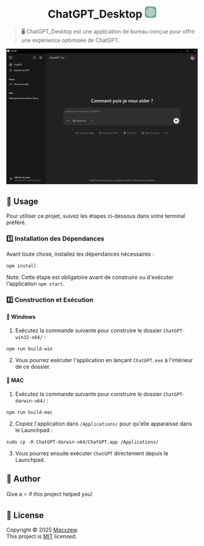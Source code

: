 <h1 align="center">ChatGPT_Desktop <img src="assets/app-icon.png" width="30px"></h1>

> 🖥️ ChatGPT_Desktop est une application de bureau conçue pour offrir une expérience optimisée de ChatGPT.

<img alt="ChatGPT" src="assets/desktop.png"/>


## 🚀 Usage

Pour utiliser ce projet, suivez les étapes ci-dessous dans votre terminal préféré.

### 1️⃣ Installation des Dépendances

Avant toute chose, installez les dépendances nécessaires :

```shell
npm install
```

Note: Cette étape est obligatoire avant de construire ou d'exécuter l'application `npm start`.

### 2️⃣ Construction et Exécution

#### 🔹 Windows

1. Exécutez la commande suivante pour construire le dossier `ChatGPT-win32-x64/` :

```
npm run build-win
```

2. Vous pourrez exécuter l'application en lançant `ChatGPT.exe` à l'intérieur de ce dossier.

#### 🔹 MAC

1. Exécutez la commande suivante pour construire le dossier `ChatGPT-darwin-x64/` :

```shell
npm run build-mac
```

2. Copiez l'application dans `/Applications/` pour qu'elle apparaisse dans le Launchpad :

```shell
sudo cp -R ChatGPT-darwin-x64/ChatGPT.app /Applications/
```

3. Vous pourrez ensuite exécuter `ChatGPT` directement depuis le Launchpad.


## 👤 Author

Give a ⭐️ if this project helped you!

## 📝 License

Copyright © 2025 [Macxzew](https://github.com/Macxzew).<br />
This project is [MIT](https://github.com/Macxzew/ChatGPT_Desktop/blob/main/LICENSE) licensed.
